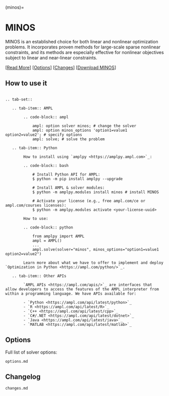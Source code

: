 (minos)=

# MINOS

MINOS is an established choice for both linear and nonlinear optimization problems. It incorporates proven methods for large-scale sparse nonlinear constraints, and its methods are especially effective for nonlinear objectives subject to linear and near-linear constraints.

[[Read More](https://ampl.com/products/solvers/solvers-we-sell/minos/)]
[[Options](options.md)]
[[Changes](changes.md)]
[[Download MINOS](https://portal.ampl.com/user/ampl/download/minos)]

## How to use it

```{eval-rst}

.. tab-set::

   .. tab-item:: AMPL

        .. code-block:: ampl

            ampl: option solver minos; # change the solver
            ampl: option minos_options 'option1=value1 option2=value2'; # specify options
            ampl: solve; # solve the problem

   .. tab-item:: Python
   
        How to install using `amplpy <https://amplpy.ampl.com>`_:

        .. code-block:: bash

            # Install Python API for AMPL:
            $ python -m pip install amplpy --upgrade

            # Install AMPL & solver modules:
            $ python -m amplpy.modules install minos # install MINOS

            # Activate your license (e.g., free ampl.com/ce or ampl.com/courses licenses):
            $ python -m amplpy.modules activate <your-license-uuid>

        How to use:

        .. code-block:: python

            from amplpy import AMPL
            ampl = AMPL()
            ...
            ampl.solve(solver="minos", minos_options="option1=value1 option2=value2")

        Learn more about what we have to offer to implement and deploy `Optimization in Python <https://ampl.com/python/>`_.

   .. tab-item:: Other APIs

        `AMPL APIs <https://ampl.com/apis/>`_ are interfaces that allow developers to access the features of the AMPL interpreter from within a programming language. We have APIs available for:

        - `Python <https://ampl.com/api/latest/python>`_
        - `R <https://ampl.com/api/latest/R>`_
        - `C++ <https://ampl.com/api/latest/cpp>`_
        - `C#/.NET <https://ampl.com/api/latest/dotnet>`_
        - `Java <https://ampl.com/api/latest/java>`_
        - `MATLAB <https://ampl.com/api/latest/matlab>`_
```

## Options

Full list of solver options:
```{toctree}
options.md
```

## Changelog

```{toctree}
changes.md
```
